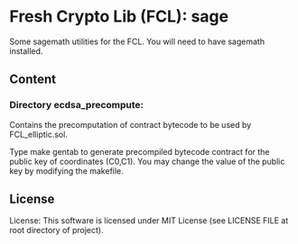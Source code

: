 # Fresh Crypto Lib (FCL): sage

Some sagemath utilities for the FCL. You will need to have sagemath installed.

## Content


### Directory ecdsa_precompute:
Contains the precomputation of contract bytecode to be used by FCL_elliptic.sol.

Type make gentab to generate precompiled bytecode contract for the public key of coordinates (C0,C1).
You may change the value of the public key by modifying the makefile.


## License 
License: This software is licensed under MIT License (see LICENSE FILE at root directory of project).


